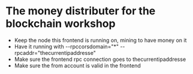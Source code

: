 # The money distributer for the blockchain workshop

* Keep the node this frontend is running on, mining to have money on it
* Have it running with --rpccorsdomain="*" --rpcaddr="thecurrentipaddresse"
* Make sure the frontend rpc connection goes to thecurrentipaddresse
* Make sure the from account is valid in the frontend
